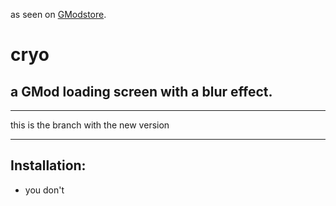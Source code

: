 as seen on [GModstore](https://gmodstore.com/scripts/view/3133).

# **cryo**

## a GMod loading screen with a blur effect.

---

this is the branch with the new version

---

## Installation:


- you don't
